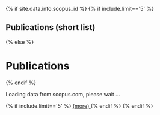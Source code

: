 <!--
{% assign publications = site.data.info.research %}
{% for pub in publications%}
{% if pub.title=="Publications"%}
# {{pub.title}}
{% for item in pub.list %}
1. {{item}}
{% endfor %}
{% endif %}
{% endfor %}
-->

{% if site.data.info.scopus_id %}
{% if include.limit=='5' %}
## Publications (short list)
{% else %}

# Publications
{% endif %}
<div id="ScopusPublications" data-limit="{{include.limit}}">
Loading data from scopus.com, please wait ...
 </div>

{% if include.limit=='5' %}
<a  class="more-link" href="{{site.baseurl}} research "> (more) </a>
{% endif %}
{% endif %}
